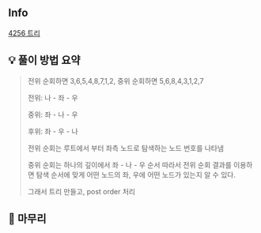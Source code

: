 ## Info
[4256 트리](https://www.acmicpc.net/problem/4256)

## 💡 풀이 방법 요약
> 전위 순회하면 3,6,5,4,8,7,1,2, 중위 순회하면 5,6,8,4,3,1,2,7
>
> 전위: 나 - 좌 - 우
> 
> 중위: 좌 - 나 - 우
> 
> 후위: 좌 - 우 - 나
> 
> 전위 순회는 루트에서 부터 좌측 노드로 탐색하는 노드 번호를 나타냄
> 
> 중위 순회는 하나의 깊이에서 좌 - 나 - 우 순서 따라서 전위 순회 결과를 이용하면 탐색 순서에 맞게 어떤 노드의 좌, 우에 어떤 노드가 있는지 알 수 있다.
>
> 그래서 트리 만들고, post order 처리
## 🙂 마무리
